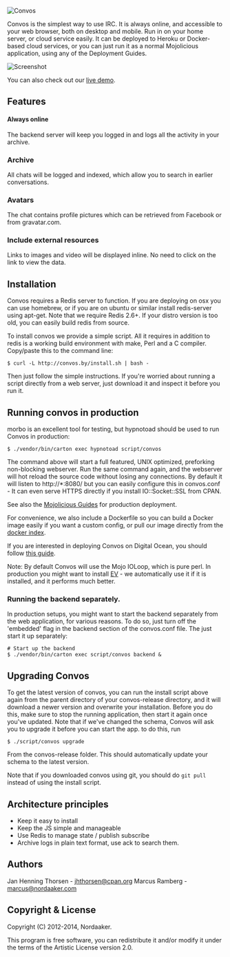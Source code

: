 ![Convos](http://convos.by/images/logo.png)

Convos is the simplest way to use IRC. It is always online, and accessible to your web browser, both on desktop and mobile. Run in on your home server, or cloud service easily. It can be deployed to Heroku or Docker-based cloud services, or you can just run it as a normal Mojolicious application, using any of the Deployment Guides.

![Screenshot](http://convos.by/images/screenshot.jpg)

You can also check out our [live demo](http://demo.convos.by).

## Features
#### Always online
The backend server will keep you logged in and logs all the activity in your archive.

### Archive
All chats will be logged and indexed, which allow you to search in earlier conversations.

### Avatars
The chat contains profile pictures which can be retrieved from Facebook or from gravatar.com.

### Include external resources
Links to images and video will be displayed inline. No need to click on the link to view the data.

## Installation
Convos requires a Redis server to function. If you are deploying on osx you can use homebrew, or if you are on ubuntu or similar install redis-server using apt-get. Note that we require Redis 2.6+. If your distro version is too old, you can easily build redis from source.

To install convos we provide a simple script. All it requires in addition to redis is a working build environment with make, Perl and a C compiler. Copy/paste this to the command line:

    $ curl -L http://convos.by/install.sh | bash -

Then just follow the simple instructions. If you're worried about running a script directly from a web server, just download it and inspect it before you run it.

## Running convos in production

morbo is an excellent tool for testing, but hypnotoad should be used to run Convos in production:

    $ ./vendor/bin/carton exec hypnotoad script/convos

The command above will start a full featured, UNIX optimized, preforking non-blocking webserver. Run the same command again, and the webserver will hot reload the source code without losing any connections. By default it will listen to http://*:8080/ but you can easily configure this in convos.conf - It can even serve HTTPS directly if you install IO::Socket::SSL from CPAN.

See also the [Mojolicious Guides](http://mojolicio.us/perldoc/Mojolicious/Guides/Cookbook#DEPLOYMENT) for production deployment.

For convenience, we also include a Dockerfile so you can build a Docker image easily if you want a custom config, or  pull our image directly from the [docker index](https://index.docker.io/u/nordaaker/convos/).

If you are interested in deploying Convos on Digital Ocean, you should follow
[this guide](http://thorsen.pm/perl/2014/03/02/convos-on-digitalocean.html).

Note: By default Convos will use the Mojo IOLoop, which is pure perl. In production you might want to install [EV](https://metacpan.org/release/EV) - we automatically use it if it is installed, and it performs much better.

### Running the backend separately.

In production setups, you might want to start the backend separately from the web application, for various reasons. To do so, just turn off the 'embedded' flag in the backend section of the convos.conf file. The just start it up separately:

    # Start up the backend
    $ ./vendor/bin/carton exec script/convos backend &

## Upgrading Convos

To get the latest version of convos, you can run the install script above again from the parent directory of your convos-release directory, and it will download a newer version and overwrite your installation. Before you do this, make sure to stop the running application, then start it again once you've updated. Note that if we've changed the schema, Convos will ask you to upgrade it before you can start the app. to do this, run

    $ ./script/convos upgrade

From the convos-release folder. This should automatically update your schema to the latest version.

Note that if you downloaded convos using git, you should do `git pull` instead of using the install script.

## Architecture principles
* Keep it easy to install
* Keep the JS simple and manageable
* Use Redis to manage state / publish subscribe
* Archive logs in plain text format, use ack to search them.



## Authors
Jan Henning Thorsen - jhthorsen@cpan.org
Marcus Ramberg - marcus@nordaaker.com

## Copyright & License
Copyright (C) 2012-2014, Nordaaker.

This program is free software, you can redistribute it and/or modify it under the terms of the Artistic License version 2.0.
